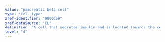 ```yaml
---
value: "pancreatic beta cell"
type: "Cell Type"
xref-identifier: "0000169"
xref-dataSource: "CL"
definition: "A cell that secretes insulin and is located towards the center of the islets of Langerhans.|Pancreatic beta cells are also reportedly CD284-positive. Upon activation, they upregulate their CD14 expression."
level: "4"
---
```

